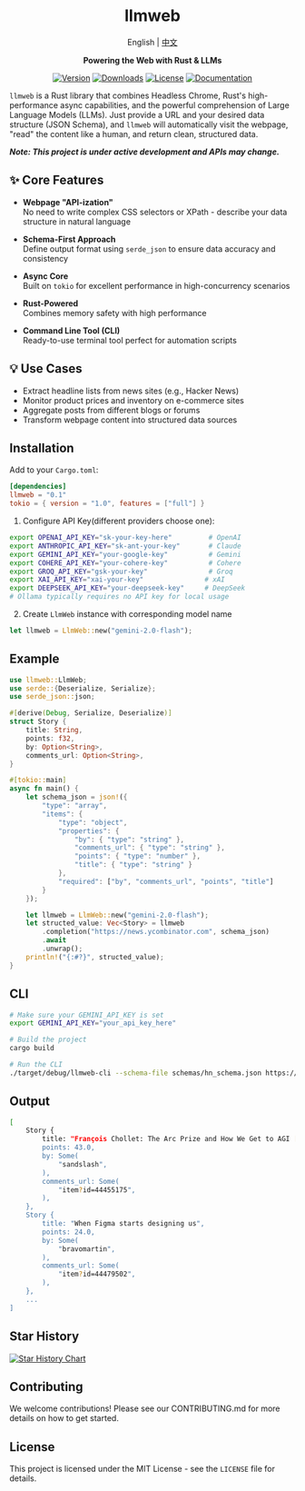 <div align="center">

# llmweb   
<summary>English | <a href="README-CN.md">中文</a></summary>

**Powering the Web with Rust & LLMs**

[![Version](https://img.shields.io/crates/v/llmweb)](https://crates.io/crates/llmweb)
[![Downloads](https://img.shields.io/crates/d/llmweb?logo=rust)](https://crates.io/crates/llmweb)
[![License](https://img.shields.io/crates/l/llmweb)](LICENSE)
[![Documentation](https://img.shields.io/docsrs/llmweb)](https://docs.rs/llmweb)

</div>


`llmweb` is a Rust library that combines Headless Chrome, Rust's high-performance async capabilities, and the powerful comprehension of Large Language Models (LLMs). Just provide a URL and your desired data structure (JSON Schema), and `llmweb` will automatically visit the webpage, "read" the content like a human, and return clean, structured data.

***Note: This project is under active development and APIs may change.***

## ✨ Core Features

- **Webpage "API-ization"**  
  No need to write complex CSS selectors or XPath - describe your data structure in natural language

- **Schema-First Approach**  
  Define output format using `serde_json` to ensure data accuracy and consistency

- **Async Core**  
  Built on `tokio` for excellent performance in high-concurrency scenarios

- **Rust-Powered**  
  Combines memory safety with high performance

- **Command Line Tool (CLI)**  
  Ready-to-use terminal tool perfect for automation scripts

## 💡 Use Cases

- Extract headline lists from news sites (e.g., Hacker News)
- Monitor product prices and inventory on e-commerce sites
- Aggregate posts from different blogs or forums
- Transform webpage content into structured data sources

## Installation
Add to your `Cargo.toml`:
```toml
[dependencies]
llmweb = "0.1"
tokio = { version = "1.0", features = ["full"] }
```

1. Configure API Key(different providers choose one):
```bash
export OPENAI_API_KEY="sk-your-key-here"         # OpenAI
export ANTHROPIC_API_KEY="sk-ant-your-key"       # Claude
export GEMINI_API_KEY="your-google-key"          # Gemini
export COHERE_API_KEY="your-cohere-key"          # Cohere
export GROQ_API_KEY="gsk-your-key"               # Groq
export XAI_API_KEY="xai-your-key"               # xAI
export DEEPSEEK_API_KEY="your-deepseek-key"     # DeepSeek
# Ollama typically requires no API key for local usage
```

2. Create `LlmWeb` instance with corresponding model name
```rust
let llmweb = LlmWeb::new("gemini-2.0-flash");
```

## Example
```rust
use llmweb::LlmWeb;
use serde::{Deserialize, Serialize};
use serde_json::json;

#[derive(Debug, Serialize, Deserialize)]
struct Story {
    title: String,
    points: f32,
    by: Option<String>,
    comments_url: Option<String>,
}

#[tokio::main]
async fn main() {
    let schema_json = json!({
        "type": "array",
        "items": {
            "type": "object",
            "properties": {
                "by": { "type": "string" },
                "comments_url": { "type": "string" },
                "points": { "type": "number" },
                "title": { "type": "string" }
            },
            "required": ["by", "comments_url", "points", "title"]
        }
    });

    let llmweb = LlmWeb::new("gemini-2.0-flash");
    let structed_value: Vec<Story> = llmweb
        .completion("https://news.ycombinator.com", schema_json)
        .await
        .unwrap();
    println!("{:#?}", structed_value);
}
```

## CLI
```bash
# Make sure your GEMINI_API_KEY is set
export GEMINI_API_KEY="your_api_key_here"

# Build the project
cargo build

# Run the CLI
./target/debug/llmweb-cli --schema-file schemas/hn_schema.json https://news.ycombinator.com
```

## Output
```bash
[
    Story {
        title: "François Chollet: The Arc Prize and How We Get to AGI [video]",
        points: 43.0,
        by: Some(
            "sandslash",
        ),
        comments_url: Some(
            "item?id=44455175",
        ),
    },
    Story {
        title: "When Figma starts designing us",
        points: 24.0,
        by: Some(
            "bravomartin",
        ),
        comments_url: Some(
            "item?id=44479502",
        ),
    },
    ...
]
```

## Star History

[![Star History Chart](https://api.star-history.com/svg?repos=zTgx/llmweb&type=Date)](https://www.star-history.com/#zTgx/llmweb&Date)

## Contributing

We welcome contributions! Please see our CONTRIBUTING.md for more details on how to get started.

## License

This project is licensed under the MIT License - see the `LICENSE` file for details.